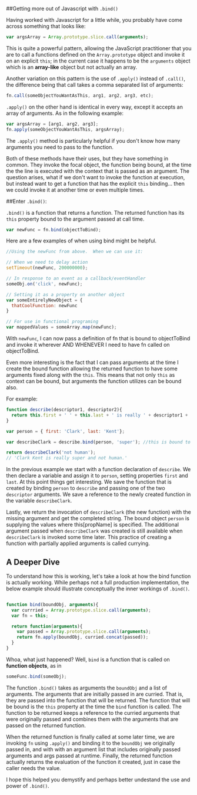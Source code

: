 ##Getting more out of Javascript with `.bind()`

Having worked with Javascript for a little while, you probably have come across something that looks like:

```javascript
var argsArray = Array.prototype.slice.call(arguments);
```

This is quite a powerful pattern, allowing the JavaScript practitioner that you are to call a functions defined on the `Array.prototype` object and invoke it on an explicit `this`; in the current case it happens to be the `arguments` object which is an **array-like** object but not actually an array.

Another variation on this pattern is the use of `.apply()` instead of `.call()`, the difference being that call takes a comma separated list of arguments:

```javascript
fn.call(someObjectYouWantAsThis, arg1, arg2, arg3, etc);
```

`.apply()` on the other hand is identical in every way, except it accepts an array of arguments. As in the following example:

```javascript
var argsArray = [arg1, arg2, arg3];
fn.apply(someObjectYouWantAsThis, argsArray);
```

The `.apply()` method is particularly helpful if you don't know how many arguments you need to pass to the function.

Both of these methods have their uses, but they have something in common. They invoke the focal object, the function being bound, at the time the the line is executed with the context that is passed as an argument.  The question arises, what if we don't want to invoke the function at execution, but instead want to get a function that has the explicit `this` binding... then we could invoke it at another time or even multiple times.

##Enter `.bind()`:

`.bind()` is a function that returns a function.  The returned function has its `this` property bound to the argument passed at call time.

```javascript
var newFunc = fn.bind(objectToBind);
```

Here are a few examples of when using bind might be helpful.

```javascript
//Using the newFunc from above.  When we can use it:

// When we need to delay action
setTimeout(newFunc, 200000000);

// In response to an event as a callback/eventHandler
someObj.on('click', newFunc);

// Setting it as a property on another object
var someEntirelyNewObject = {
  thatCoolFunction: newFunc
}

// For use in functional programing
var mappedValues = someArray.map(newFunc);
```

With `newFunc`, I can now pass a definition of fn that is bound to objectToBind and invoke it wherever AND WHENEVER I need to have fn called on objectToBind.

Even more interesting is the fact that I can pass arguments at the time I create the bound function allowing the returned function to have some arguments fixed along with the `this`.  This means that not only `this` as context can be bound, but arguments the function utilizes can be bound also.

For example:

```javascript
function describe(descriptor1, descriptor2){
  return this.first + ' ' + this.last + ' is really ' + descriptor1 + ' and ' + descriptor2 + '.';
}

var person = { first: 'Clark', last: 'Kent'};

var describeClark = describe.bind(person, 'super'); //this is bound to person

return describeClark('not human');
// 'Clark Kent is really super and not human.'
```
In the previous example we start with a function declaration of `describe`. We then declare a variable and assign it to `person`, setting properties `first` and `last`. At this point things get interesting.  We save the function that is created by binding `person` to `describe` and passing one of the two `descriptor` arguments.  We save a reference to the newly created function in the variable `describeClark`.

Lastly, we return the invocation of `describeClark` (the new function) with the missing argument and get the completed string. The bound object `person` is supplying the values where this[propName] is specified. The additional argument passed when `describeClark` was created is still available when `describeClark` is invoked some time later.  This practice of creating a function with partially applied arguments is called currying.

## A Deeper Dive

To understand how this is working, let's take a look at how the bind function is actually working.  While perhaps not a full production implementation, the below example should illustrate conceptually the inner workings of `.bind()`.

```javascript

function bind(boundObj, arguments){
  var currried = Array.prototype.slice.call(arguments);
  var fn = this;

  return function(arguments){
    var passed = Array.prototype.slice.call(arguments);
    return fn.apply(boundObj, curried.concat(passed));
  }
}
```

Whoa, what just happened? Well, `bind` is a function that is called on **function objects**, as in

```javascript
someFunc.bind(someObj);
```
The function `.bind()` takes as arguments the `boundObj` and a list of arguments.  The arguments that are initially passed in are curried.  That is, they are passed into the function that will be returned.  The function that will be bound is the `this` property at the time the `bind` function is called. The function to be returned keeps a reference to the curried arguments that were originally passed and combines them with the arguments that are passed on the returned function.

When the returned function is finally called at some later time, we are invoking `fn` using `.apply()` and binding it to the `boundObj` we originally passed in, and with with an argument list that includes originally passed arguments and args passed at runtime.  Finally, the returned function actually returns the evaluation of the function it created, just in case the caller needs the value.

I hope this helped you demystify and perhaps better undestand the use and power of `.bind()`.
